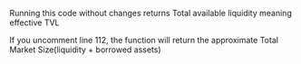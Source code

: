 Running this code without changes returns Total available liquidity meaning effective TVL

If you uncomment line 112, the function will return the approximate Total Market Size(liquidity + borrowed assets)
